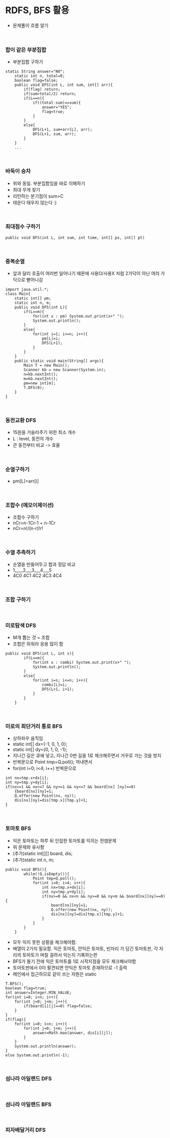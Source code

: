 <br>

# RDFS, BFS 활용
- 문제풀이 흐름 알기

<br>

### 합이 같은 부분집합
- 부분집합 구하기
````
static String answer="NO";
	static int n, total=0;
	boolean flag=false;
	public void DFS(int L, int sum, int[] arr){
		if(flag) return;
		if(sum>total/2) return;
		if(L==n){
			if((total-sum)==sum){
				answer="YES";
				flag=true;
			}	
		}
		else{
			DFS(L+1, sum+arr[L], arr);
			DFS(L+1, sum, arr);
		}
	}
	...
````


<br>

### 바둑이 승차
- 위와 동일. 부분집함임을 바로 이해하기
- 최대 무게 찾기
- 리턴하는 분기점이 sum>C
- 태운다 태우지 않는다 :)




<br>

### 최대점수 구하기
````
public void DFS(int L, int sum, int time, int[] ps, int[] pt)
````





<br>

### 중복순열
- 앞과 달리 호출이 여러번 일어나기 때문에 사용O/사용X 처럼 2가닥이 아닌 여러 가닥으로 뻗어나감
```
import java.util.*;
class Main{
	static int[] pm;
	static int n, m;
	public void DFS(int L){
		if(L==m){
			for(int x : pm) System.out.print(x+" ");
			System.out.println();
		}
		else{
			for(int i=1; i<=n; i++){
				pm[L]=i;
				DFS(L+1);
			}
		}
	}
	public static void main(String[] args){
		Main T = new Main();
		Scanner kb = new Scanner(System.in);
		n=kb.nextInt();
		m=kb.nextInt();
		pm=new int[m];
		T.DFS(0);
	}
}
```




<br>

### 동전교환 DFS
- 15원을 거슬러주기 위한 최소 개수
- L : level, 동전의 개수
- 큰 동전부터 비교 -> 효율





<br>

### 순열구하기
- pm[L]=arr[i]





<br>

### 조합수 (메모이제이션)
- 조합수 구하기
- nCr=n-1Cr-1 + n-1Cr
- nCr=n!/(n-r)!r!





<br>

### 수열 추측하기
- 순열을 만들어두고 합과 정답 비교
- 1____2___3___4___5
- 4C0 4C1 4C2 4C3 4C4





<br>

### 조합 구하기






<br>

### 미로탐색 DFS
- M개 뽑는 것 = 조합
- 조합은 외워라 응용 많이 함
````
public void DFS(int L, int s){
		if(L==m){
			for(int x : combi) System.out.print(x+" ");
			System.out.println();
		}
		else{
			for(int i=s; i<=n; i++){
				combi[L]=i;
				DFS(L+1, i+1);
			}
		}
	}
````




<br>

### 미로의 최단거리 통로 BFS
- 상하좌우 움직임
- static int[] dx={-1, 0, 1, 0};
- static int[] dy={0, 1, 0, -1};
- 지나간 길은 큐에 넣고, 지나간 0번 길을 1로 체크해주면서 거꾸로 가는 것을 방지
- 반복문으로 Point tmp=Q.poll(); 꺼내면서
- for(int i=0; i<4; i++) 반복문으로 
````
int nx=tmp.x+dx[i];   
int ny=tmp.y+dy[i];
if(nx>=1 && nx<=7 && ny>=1 && ny<=7 && board[nx] [ny]==0)
    {board[nx][ny]=1;
    Q.offer(new Point(nx, ny));
    dis[nx][ny]=dis[tmp.x][tmp.y]+1;
}
````

<br>

### 토마토 BFS
- 익은 토마토는 하루 뒤 인접한 토마토를 익히는 전염문제
- 위 문제와 유사함
- (추가)static int[][] board, dis;
- (추가)static int n, m;
````
public void BFS(){
		while(!Q.isEmpty()){
			Point tmp=Q.poll();
			for(int i=0; i<4; i++){
				int nx=tmp.x+dx[i];
				int ny=tmp.y+dy[i];
				if(nx>=0 && nx<n && ny>=0 && ny<m && board[nx][ny]==0){
					board[nx][ny]=1;
					Q.offer(new Point(nx, ny));
					dis[nx][ny]=dis[tmp.x][tmp.y]+1;
				}
			}
		}	
	}
````
- 모두 익지 못한 상황을 체크해야함.
- 배열이 2가지 필요함. 익은 토마토, 안익은 토마토, 빈자리 가 담긴 토마토판, 각 자리의 토마토가 며칠 걸려서 익는지 기록하는판
- BFS가 돌기 전에 익은 토마토를 1로 시작지점을 모두 체크해놔야함
- 토마토판에서 0이 팔견되면 안익은 토마토 존재하므로 -1 출력
- 메인에서 접근하므로 같이 쓰는 자원은 static
````
T.BFS();
boolean flag=true;
int answer=Integer.MIN_VALUE;
for(int i=0; i<n; i++){
	for(int j=0; j<m; j++){
		if(board[i][j]==0) flag=false;
	}
}
if(flag){
	for(int i=0; i<n; i++){
		for(int j=0; j<m; j++){
			answer=Math.max(answer, dis[i][j]);
		}
	}
	System.out.println(answer);
}
else System.out.println(-1);
````

<br>

### 섬나라 아일랜드 DFS





<br>

### 섬나라 아일랜드 BFS




<br>

### 피자배달거리 DFS



